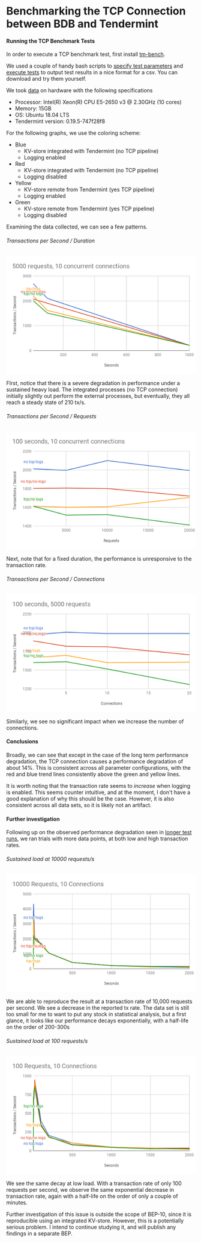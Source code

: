 # Benchmarking the TCP Connection between BDB and Tendermint

#### Running the TCP Benchmark Tests

In order to execute a TCP benchmark test, first install [tm-bench][tm-bench].

We used a couple of handy bash scripts to [specify test parameters][tests] and [execute tests][runtests] to output test results in a nice format for a csv. You can download and try them yourself.

We took [data] on hardware with the following specifications

* Processor: Intel(R) Xeon(R) CPU E5-2650 v3 @ 2.30GHz (10 cores)
* Memory: 15GB
* OS: Ubuntu 18.04 LTS
* Tendermint version: 0.19.5-747f28f8

For the following graphs, we use the coloring scheme:
* Blue
  * KV-store integrated with Tendermint (no TCP pipeline)
  * Logging enabled 
* Red
  * KV-store integrated with Tendermint (no TCP pipeline)
  * Logging disabled
* Yellow
  * KV-store remote from Tendermint (yes TCP pipeline)
  * Logging enabled
* Green
  * KV-store remote from Tendermint (yes TCP pipeline)
  * Logging disabled

Examining the data collected, we can see a few patterns.

###### Transactions per Second / Duration
![tx/s vs duration][duration]

FIrst, notice that there is a severe degradation in performance under a sustained heavy load. The integrated processes (no TCP connection) initially slightly out perform the external processes, but eventually, they all reach a steady state of 210 tx/s.

###### Transactions per Second / Requests
![tx/s vs requests][requests]

Next, note that for a fixed duration, the performance is unresponsive to the transaction rate.

###### Transactions per Second / Connections
![tx/s vs connections][connections]

Similarly, we see no significant impact when we increase the number of connections.

#### Conclusions

Broadly, we can see that except in the case of the long term performance degradation, the TCP connection causes a performance degradation of about 14%. This is consistent across all parameter configurations, with the red and blue trend lines consistently above the green and yellow lines.

It is worth noting that the transaction rate seems to *increase* when logging is enabled. This seems counter intuitive, and at the moment, I don't have a good explanation of why this should be the case. However, it is also consistent across all data sets, so it is likely not an artifact.

#### Further investigation

Following up on the observed performance degradation seen in [longer test runs][duration], we ran trials with more data points, at both low and high transaction rates.

###### Sustained load at 10000 requests/s
![tx/s vs time][high_load]

We are able to reproduce the result at a transaction rate of 10,000 requests per second. We see a decrease in the reported tx rate. The data set is still too small for me to want to put any stock in statistical analysis, but a first glance, it looks like our performance decays exponentially, with a half-life on the order of 200-300s

###### Sustained load at 100 requests/s
![tx/s vs time][low_load]

We see the same decay at low load. With a transaction rate of only 100 requests per second, we observe the same exponential decrease in transaction rate, again with a half-life on the order of only a couple of minutes.

Further investigation of this issue is outside the scope of BEP-10, since it is reproducible using an integrated KV-store. However, this is a potentially serious problem. I intend to continue studying it, and will publish any findings in a separate BEP.

[tm-bench]: https://github.com/tendermint/tools/tree/master/tm-bench
[tests]: ./scripts/tcp_benchmark_parameters.sh
[runtests]: ./scripts/run_tcp_benchmark.sh
[data]: ./data/tendermint_connection_tests.ods
[connections]: ./figures/connections_vs_tx_rate.png
[requests]: ./figures/requests_vs_tx_rate.png
[duration]: ./figures/duration_vs_tx_rate.png
[low_load]: ./figures/performance_degradation-low_load.png
[high_load]: ./figures/performance_degradation-high_load.png